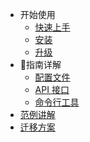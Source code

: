 - 开始使用
  - [快速上手](quickstart.md)
  - [安装](install.md)
  - [升级](upgrade.md)
- 指南详解
  - [配置文件](configuration.md)
  - [API 接口](api.md)
  - [命令行工具](cli.md)
- [范例讲解](examples.md)
- [迁移方案](migrate.md)
